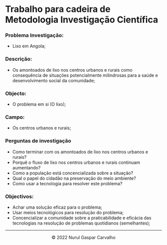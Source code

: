 # Trabalho para cadeira de Metodologia Investigação Científica

### Problema Investigação:

- Lixo em Angola;

### Descrição:

- Os amontoados de lixo nos centros urbanos e rurais como consequência de situações potencialmente milindrosas para a saúde e desenvolvimento social da comunidade;

### Objecto:

- O problema em si (O lixo);

### Campo:

- Os centros urbanos e rurais;

### Perguntas de investigação

- Como terminar com os amontoados de lixo nos centros urbanos e rurais?
- Porquê o fluxo de lixo nos centros urbanos e rurais continuam aumentando?
- Como a população está concencializada sobre a situação?
- Qual o papel do cidadão na preservação do meio ambiente?
- Como usar a tecnologia para resolver este problema?

### Objectivos:

- Achar uma solução eficaz para o problema;
- Usar meios tecnológicos para resolução do problema;
- Concencializar a comunidade sobre a praticabilidade e eficácia das tecnologias na resolução de problemas quotidianos (semelhantes);

---

<div align="center">

&copy; 2022 Nurul Gaspar Carvalho

</div>